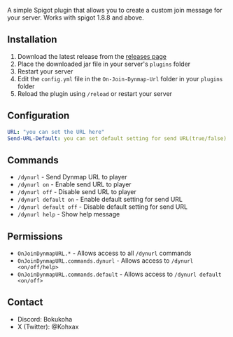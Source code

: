 A simple Spigot plugin that allows you to create a custom join message for your server.
Works with spigot 1.8.8 and above.

## Installation
1. Download the latest release from the [releases page](https://github.com/Kohxax/On-Join-Dynmap-URL/releases/)
2. Place the downloaded jar file in your server's `plugins` folder
3. Restart your server
4. Edit the `config.yml` file in the `On-Join-Dynmap-Url` folder in your `plugins` folder
5. Reload the plugin using `/reload` or restart your server

## Configuration
```yaml
URL: "you can set the URL here"
Send-URL-Default: you can set default setting for send URL(true/false)
```

## Commands
- `/dynurl` - Send Dynmap URL to player
- `/dynurl on` - Enable send URL to player
- `/dynurl off` - Disable send URL to player
- `/dynurl default on` - Enable default setting for send URL
- `/dynurl default off` - Disable default setting for send URL
- `/dynurl help` - Show help message

## Permissions
- `OnJoinDynmapURL.*` - Allows access to all `/dynurl` commands
- `OnJoinDynmapURL.commands.dynurl` - Allows access to `/dynurl <on/off/help>`
- `OnJoinDynmapURL.commands.default` - Allows access to `/dynurl default <on/off>`

## Contact
- Discord: Bokukoha
- X (Twitter): @Kohxax

